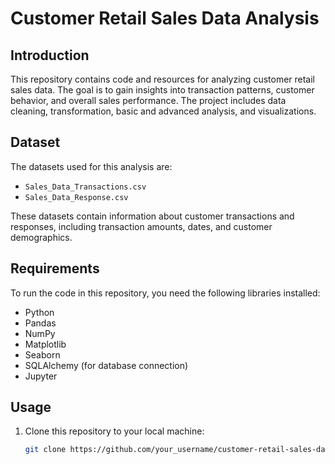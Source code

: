 # Customer Retail Sales Data Analysis

## Introduction
This repository contains code and resources for analyzing customer retail sales data. The goal is to gain insights into transaction patterns, customer behavior, and overall sales performance. The project includes data cleaning, transformation, basic and advanced analysis, and visualizations.

## Dataset
The datasets used for this analysis are:
- `Sales_Data_Transactions.csv`
- `Sales_Data_Response.csv`

These datasets contain information about customer transactions and responses, including transaction amounts, dates, and customer demographics.

## Requirements
To run the code in this repository, you need the following libraries installed:
- Python
- Pandas
- NumPy
- Matplotlib
- Seaborn
- SQLAlchemy (for database connection)
- Jupyter

## Usage
1. Clone this repository to your local machine:
   ```bash
   git clone https://github.com/your_username/customer-retail-sales-data-analysis.git
